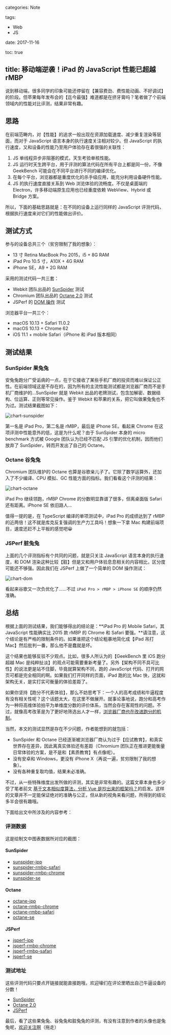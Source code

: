 categories: Note

tags:

- Web
- JS

date: 2017-11-16

toc: true

title: 移动端逆袭！iPad 的 JavaScript 性能已超越 rMBP
---

说到移动端，很多同学的印象可能还停留在【兼容费劲、费性能动画、不好调试】的阶段。但苹果每年发布会的【迄今最强】难道都是在挤牙膏吗？笔者做了个前端领域内的性能对比评测，结果非常有趣。

<!--more-->

## 思路
在前端范畴内，对【性能】的追求一般出现在资源加载速度、减少重复渲染等层面，而对于 JavaScript 语言本身的执行速度关注相对较少。但 JavaScript 的执行速度，又和设备的性能乃至用户体验存在着很强的关联性：

1. JS 单线程异步非阻塞的模式，天生考验单核性能。
2. JS 运行时天生跨平台，用于评测的算法代码在所有平台上都是同一份，不像 GeekBench 可能会在不同平台进行不同的编译优化。
3. 在每个平台，浏览器都是重度优化的杀手级应用，能充分利用设备硬件性能。
4. JS 的执行速度直接关系到 Web 浏览体验的流畅度。不仅是桌面端的 Electron，许多移动端原生应用也已经重度依赖 WebView、Hybrid 或 Bridge 方案。

所以，下面的基础思路就是：在不同的设备上运行同样的 JavaScript 评测代码，根据执行速度来对它们的性能做出评价。

## 测试方式
参与的设备总共三个（贫穷限制了我的想象）：

* 13 寸 Retina MacBook Pro 2015，i5 + 8G RAM
* iPad Pro 10.5 寸，A10X + 4G RAM
* iPhone SE，A9 + 2G RAM

采用的测试代码一共三套：

* Webkit 团队出品的 [SunSpider](https://webkit.org/perf/sunspider/sunspider.html) 测试
* Chromium 团队出品的 [Octane 2.0](http://chromium.github.io/octane/) 测试
* JSPerf 的 [DOM 操作](jsperf.com/javascript-dom-benchmark) 测试

浏览器平台一共三个：

* macOS 10.13 + Safari 11.0.2
* macOS 10.13 + Chrome 62
* iOS 11.1 + mobile Safari（iPhone 和 iPad 版本相同）

## 测试结果

### SunSpider 果兔兔
安兔兔跑分广受诟病的一点，在于它接收了某些手机厂商的投资而难以保证公正性。在前端领域这是不存在的，因为所有的主流性能测试都是浏览器厂商而不是手机厂商维护的…SunSpider 就是 Webkit 出品的老牌测试，包含加解密、数据结构、位运算、正则等常见操作。鉴于 Webkit 和苹果的关系，把它叫做果兔兔也不为过。测试结果截图如下：

![chart-sunspider](http://7u2gqx.com1.z0.glb.clouddn.com/mobile-js-benchmark-chart.001.jpeg)

第一名是 iPad Pro，第二名是 rMBP，最后是 iPhone SE。看起来 Chrome 在这项评测中性能意外的低，这是为什么呢？由于 SunSpider 本身的 micro benchmark 方式被 Google 团队认为已经不匹配 JS 引擎的优化机制，因而他们放弃了 SunSpider，转而开发出了自己的 Octane。

### Octane 谷兔兔
Chromium 团队维护的 Octane 也算是谷歌亲儿子了。它除了数学运算外，还加入了不少编译、CPU 模拟、GC 性能方面的指标。我们看看这个评测的结果：

![chart-octane](http://7u2gqx.com1.z0.glb.clouddn.com/mobile-js-benchmark-chart.002.jpeg)

iPad Pro 继续领跑，rMBP Chrome 的分数明显靠谱了很多，但离桌面版 Safari 还有距离。iPhone SE 依旧路人…

值得一提的是，在 TypeScript 编译的单项测试中，iPad Pro 的成绩达到了 rMBP 的近两倍！这不就是库克反复强调的生产力工具吗！想象一下拿 Mac 构建前端项目，速度还赶不上平板的感觉吧😀

### JSPerf 脏兔兔
上面的几个评测指标有个共同的问题，就是只关注 JavaScript 语言本身的执行速度，和 DOM 渲染这种比较【脏】但是又和用户体验息息相关的内容相比，区分度可能还不够强。因此我们在 JSPerf 上做了一个简单的 DOM 操作测试：

![chart-dom](http://7u2gqx.com1.z0.glb.clouddn.com/mobile-js-benchmark-chart.003.jpeg)

看起来谷歌又一次负优化了……不过 `iPad Pro > rMBP > iPhone SE` 的顺序仍然准确。

## 总结
根据上面的测试结果，我们能够得出的结论是：**iPad Pro 的 Mobile Safari，其 JavaScript 性能确实比 2015 款 rMBP 的 Chrome 和 Safari 要强。**请注意，这个结论是有严格的限制条件的。如果谁把这个结论粗暴地简化成【iPad 吊打 Mac】然后批判一番，那么他不是蠢就是坏。

这个结果也能够反驳不少观点。比如，很多人所认为的【GeekBench 里 iOS 跑分超越 Mac 是纯粹扯淡】的观点可能需要重新考量了。另外【架构不同不具可比性】的说法更是站不住脚，毕竟就算架构不同，跑的 JavaScript 代码、打开的网页可都是完全相同的啊。如果我们打开同样的页面，iPad 跑的比 Mac 快，这就和架构无关，是实打实可衡量的体验差距了。

如果你坚持【跑分不代表体验】，那么不妨思考下：一个人的高考成绩和牛逼程度有没有相关性呢？这个话题太大，在这里不做展开。就事论事地说，跑分和高考作为一种将高维体验拍平为单维度分数的评价体系，当然会存在客观性的问题。不过，就像高考改革是为了更好地筛选出人才一样，[浏览器厂商也在改进跑分的机制](https://v8project.blogspot.com/2017/04/retiring-octane.html)。

当然，本文的测试显然是存在不少问题，作者能想到的就包括：

* SunSpider 和 Octane 已经逐渐被浏览器厂商认为过于【应试教育】，和真实世界存在差异，因此离真实体验还有差距（Chromium 团队正在推进更能衡量日常体验的方案，是不是和【素质教育】有点像呢）。
* 没有安卓和 Windows，更没有 iPhone X（再说一遍，贫穷限制了我的想象）。
* 没有各种重复取均值，结果未必准确。

不过，从一些特殊维度出发所做的评测，其实是非常有趣的。这篇文章本身也多少受了笔者前文 [基于文本相似度算法，分析 Vue 是抄出来的框架吗？](https://juejin.im/post/5985abf9f265da3e345f4f97)的启发。这样的文章并不一定能保证绝对的准确与公正，但从新的视角来看问题，所得到的结论多半会很有趣哦。

下面给出文中所涉及的内容参考：

### 评测数据
这是绘制文中图表数据所对应的截图：

#### SunSpider
* [sunspider-ipp](http://7u2gqx.com1.z0.glb.clouddn.com/sunspider-ipp.PNG)
* [sunspider-rmbp-safari](http://7u2gqx.com1.z0.glb.clouddn.com/sunspider-rmbp-safari.png)
* [sunspider-rmbp-chrome](http://7u2gqx.com1.z0.glb.clouddn.com/sunspider-rmbp-chrome.png)
* [sunspider-se](http://7u2gqx.com1.z0.glb.clouddn.com/sunspider-se.PNG)

#### Octane
* [octane-ipp](http://7u2gqx.com1.z0.glb.clouddn.com/octane-ipp.PNG)
* [octane-rmbp-chrome](http://7u2gqx.com1.z0.glb.clouddn.com/octane-chrome.png)
* [octane-rmbp-safari](http://7u2gqx.com1.z0.glb.clouddn.com/octane-safari.png)
* [octane-se](http://7u2gqx.com1.z0.glb.clouddn.com/octane-se.PNG)

#### JSPerf
* [jsperf-ipp](http://7u2gqx.com1.z0.glb.clouddn.com/dom-ipp.png)
* [jsperf-rmbp-chrome](http://7u2gqx.com1.z0.glb.clouddn.com/dom-chrome.png)
* [jsperf-rmbp-safari](http://7u2gqx.com1.z0.glb.clouddn.com/dom-safari.png)
* [jsperf-se](http://7u2gqx.com1.z0.glb.clouddn.com/dom-se.png)

### 测试地址
这些评测代码只要点开链接就能直接跑哦，欢迎壕们在评论里晒出自己牛逼设备的分数！

* [SunSpider](https://webkit.org/perf/sunspider/sunspider.html)
* [Octane 2.0](http://chromium.github.io/octane/)
* [JSPerf](jsperf.com/javascript-dom-benchmark)

最后，看了这些果兔兔、谷兔兔和脏兔兔的评测，有没有注意到作者的头像也是兔兔呢，[欢迎关注啊](https://github.com/doodlewind)（拖走）
